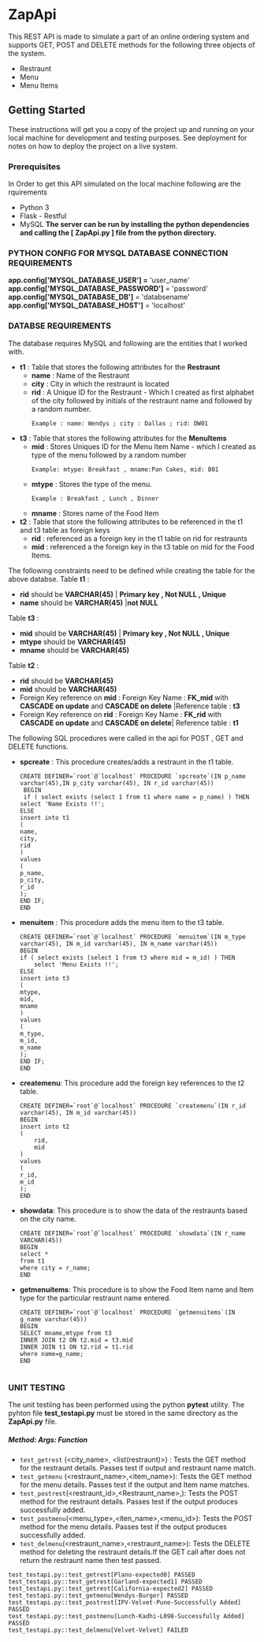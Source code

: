 # ZapApi
This REST API is made to simulate a part of an online ordering system and supports GET, POST and DELETE methods for the following three objects of the system.
* Restraunt
* Menu 
* Menu Items

## Getting Started

These instructions will get you a copy of the project up and running on your local machine for development and testing purposes. See deployment for notes on how to deploy the project on a live system.

### Prerequisites
In Order to get this API simulated on the local machine following are the rquirements
* Python 3
* Flask - Restful
* MySQL 
**The server can be run by installing the python dependencies and calling the  [ **ZapApi.py**  ] file from the python directory.**
### PYTHON CONFIG FOR MYSQL DATABASE CONNECTION REQUIREMENTS
**app.config['MYSQL_DATABASE_USER'] =** 'user_name'
**app.config['MYSQL_DATABASE_PASSWORD']** = 'password'
**app.config['MYSQL_DATABASE_DB']** = 'databsename'
**app.config['MYSQL_DATABASE_HOST']** = 'localhost'
### DATABSE REQUIREMENTS
The database requires MySQL and following are the entities that I worked with.
* **t1** : Table that stores the following attributes for the **Restraunt**
    * **name**  : Name of the Restraunt
    * **city**  : City in which the restraunt is located 
    * **rid**   : A Unique ID for the Restraunt - Which I created as first alphabet of the city followed by initials of the restraunt name and followed by a random number.
        ```
        Example : name: Wendys ; city : Dallas ; rid: DW01
        ```
* **t3** : Table that stores the following attributes for the **MenuItems**
    * **mid**   : Stores Uniques ID for the Menu Item Name - which I created as type of the menu followed by a random number
        ```
        Example: mtype: Breakfast , mname:Pan Cakes, mid: B01
    * **mtype** : Stores the type of the menu.
        ```
        Example : Breakfast , Lunch , Dinner
        ```
    * **mname** : Stores name of the Food Item
* **t2** : Table that store the following attributes to be referenced in the     t1 and t3 table as foreign keys
    * **rid** : referenced as a foreign key in the t1 table on rid for restraunts
    * **mid**   : referenced a the foreign key in the t3 table on mid for the Food Items.

The following constraints need to be defined while creating the table for the above databse.
Table  **t1** :
* **rid** should be **VARCHAR(45)** | **Primary key , Not NULL , Unique**
* **name** should be **VARCHAR(45)** |**not NULL**


Table  **t3** :
* **mid** should be **VARCHAR(45)** | **Primary key , Not NULL , Unique**
* **mtype** should be **VARCHAR(45)** 
* **mname** should be **VARCHAR(45)**

Table **t2** :
* **rid** should be **VARCHAR(45)**
* **mid** should be **VARCHAR(45)**
* Foreign Key reference on **mid** : Foreign Key Name : **FK_mid** with **CASCADE on update** and **CASCADE on delete** |Reference table : **t3**
* Foreign Key reference on **rid** : Foreign Key Name : **FK_rid** with **CASCADE on update** and **CASCADE on delete**| Reference table : **t1**

The following SQL procedures were called in the api for POST , GET and DELETE functions.
* **spcreate** : This procedure creates/adds a restraunt in the t1 table.
    ```
    CREATE DEFINER=`root`@`localhost` PROCEDURE `spcreate`(IN p_name varchar(45),IN p_city varchar(45), IN r_id varchar(45))
     BEGIN
     if ( select exists (select 1 from t1 where name = p_name) ) THEN
    select 'Name Exists !!';
    ELSE
    insert into t1
    (
    name,
    city,
    rid
    )
    values
    (
    p_name,
    p_city,
    r_id
    );
    END IF;
    END
* **menuitem** : This procedure adds the menu item to the t3 table.
    ```
    CREATE DEFINER=`root`@`localhost` PROCEDURE `menuitem`(IN m_type     varchar(45), IN m_id varchar(45), IN m_name varchar(45))
    BEGIN
    if ( select exists (select 1 from t3 where mid = m_id) ) THEN
        select 'Menu Exists !!';
    ELSE
    insert into t3
    (
	mtype,
    mid,
    mname
    )
    values
    (
	m_type,
    m_id,
    m_name
    );
    END IF;
    END
* **createmenu**: This procedure add the foreign key references to the t2
table.
    ```
    CREATE DEFINER=`root`@`localhost` PROCEDURE `createmenu`(IN r_id   varchar(45), IN m_id varchar(45))
    BEGIN
    insert into t2
    (
		rid,
		mid
    )
    values
    (
	r_id,
    m_id
    );
    END
* **showdata**: This procedure is to show the data of the restraunts based on the city name.
    ```
    CREATE DEFINER=`root`@`localhost` PROCEDURE `showdata`(IN r_name    VARCHAR(45))
    BEGIN
    select * 
    from t1
    where city = r_name;
    END
* **getmenuitems**: This procedure is to show the Food Item name and Item type for the particular restraunt name entered. 
    ```
    CREATE DEFINER=`root`@`localhost` PROCEDURE `getmenuitems`(IN g_name varchar(45))
    BEGIN
    SELECT mname,mtype from t3  
    INNER JOIN t2 ON t2.mid = t3.mid
    INNER JOIN t1 ON t2.rid = t1.rid
    where name=g_name;
    END
    
    
### UNIT TESTING 
The unit testiing has been performed using the python **pytest** utility.
The pyhton file **test_testapi.py**  must be stored in the same directory as the **ZapApi.py** file.

##### Method: Args: Function
- `test_getrest` (<city_name>, <list(restraunt)>) : Tests the GET method for the restraunt details. Passes test if output and restraunt name match.
- `test_getmenu` (<restraunt_name>,<item_name>): Tests the GET method for the menu details. Passes test if the output and Item name matches.
- `test_postrest`(<restraunt_id>,<Restraunt_name>,<city>): Tests the POST method for the restraunt details. Passes test if the output produces successfully added.
- `test_postmenu`(<menu_type>,<iten_name>,<menu_id>): Tests the POST method for the menu details. Passes test if the output produces successfully added.
- `test_delmenu`(<restraunt_name>,<restraunt_name>): Tests the DELETE method for deleting the restraunt details.If the GET call after does not return the restraunt name then test passed.
```
test_testapi.py::test_getrest[Plano-expected0] PASSED
test_testapi.py::test_getrest[Garland-expected1] PASSED
test_testapi.py::test_getrest[California-expected2] PASSED
test_testapi.py::test_getmenu[Wendys-Burger] PASSED
test_testapi.py::test_postrest[IPV-Velvet-Pune-Successfully Added] PASSED
test_testapi.py::test_postmenu[Lunch-Kadhi-L098-Successfully Added] PASSED
test_testapi.py::test_delmenu[Velvet-Velvet] FAILED
```


